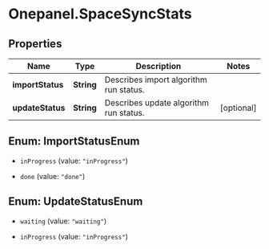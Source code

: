 # Onepanel.SpaceSyncStats

## Properties
Name | Type | Description | Notes
------------ | ------------- | ------------- | -------------
**importStatus** | **String** | Describes import algorithm run status. | 
**updateStatus** | **String** | Describes update algorithm run status. | [optional] 


<a name="ImportStatusEnum"></a>
## Enum: ImportStatusEnum


* `inProgress` (value: `"inProgress"`)

* `done` (value: `"done"`)




<a name="UpdateStatusEnum"></a>
## Enum: UpdateStatusEnum


* `waiting` (value: `"waiting"`)

* `inProgress` (value: `"inProgress"`)




